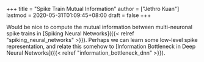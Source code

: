 +++
title = "Spike Train Mutual Information"
author = ["Jethro Kuan"]
lastmod = 2020-05-31T01:09:45+08:00
draft = false
+++

Would be nice to compute the mutual information between multi-neuronal spike
trains in [Spiking Neural Networks]({{< relref "spiking_neural_networks" >}}). Perhaps we can learn some low-level spike
representation, and relate this somehow to [Information Bottleneck in Deep Neural
Networks]({{< relref "information_bottleneck_dnn" >}}).
